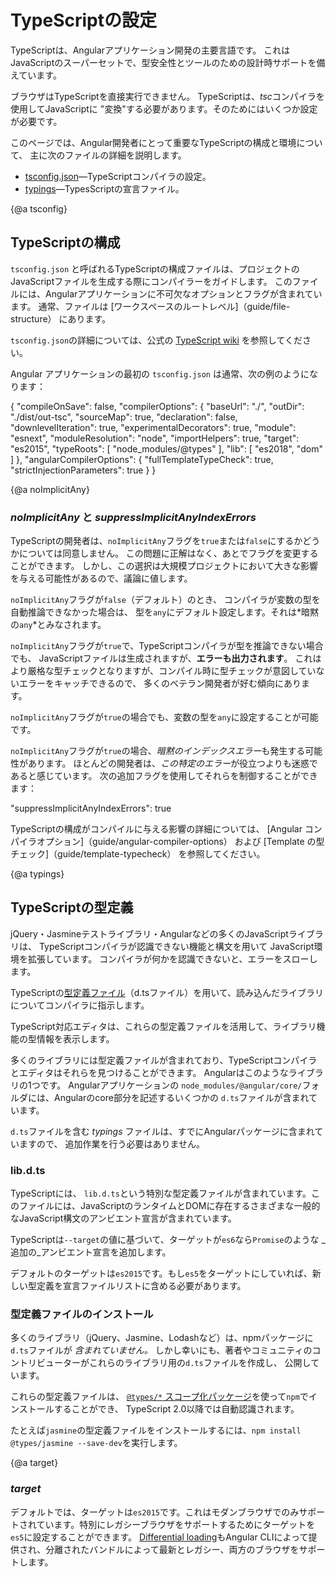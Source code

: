 # TypeScriptの設定

TypeScriptは、Angularアプリケーション開発の主要言語です。
これはJavaScriptのスーパーセットで、型安全性とツールのための設計時サポートを備えています。

ブラウザはTypeScriptを直接実行できません。
TypeScriptは、*tsc*コンパイラを使用してJavaScriptに "変換"する必要があります。そのためにはいくつか設定が必要です。

このページでは、Angular開発者にとって重要なTypeScriptの構成と環境について、
主に次のファイルの詳細を説明します。

* [tsconfig.json](guide/typescript-configuration#tsconfig)&mdash;TypeScriptコンパイラの設定。
* [typings](guide/typescript-configuration#typings)&mdash;TypesScriptの宣言ファイル。


{@a tsconfig}

## TypeScriptの構成

`tsconfig.json` と呼ばれるTypeScriptの構成ファイルは、プロジェクトのJavaScriptファイルを生成する際にコンパイラーをガイドします。
このファイルには、Angularアプリケーションに不可欠なオプションとフラグが含まれています。
通常、ファイルは [ワークスペースのルートレベル]（guide/file-structure） にあります。

<div class="alert is-helpful">

`tsconfig.json`の詳細については、公式の
[TypeScript wiki](http://www.typescriptlang.org/docs/handbook/tsconfig-json.html) を参照してください。

</div>

Angular アプリケーションの最初の `tsconfig.json` は通常、次の例のようになります：

<code-example lang="json" header="tsconfig.json" linenums="false">
{
  "compileOnSave": false,
  "compilerOptions": {
    "baseUrl": "./",
    "outDir": "./dist/out-tsc",
    "sourceMap": true,
    "declaration": false,
    "downlevelIteration": true,
    "experimentalDecorators": true,
    "module": "esnext",
    "moduleResolution": "node",
    "importHelpers": true,
    "target": "es2015",
    "typeRoots": [
      "node_modules/@types"
    ],
    "lib": [
      "es2018",
      "dom"
    ]
  },
  "angularCompilerOptions": {
    "fullTemplateTypeCheck": true,
    "strictInjectionParameters": true
  }
}
</code-example>


{@a noImplicitAny}


### *noImplicitAny* と *suppressImplicitAnyIndexErrors*

TypeScriptの開発者は、`noImplicitAny`フラグを`true`または`false`にするかどうかについては同意しません。
この問題に正解はなく、あとでフラグを変更することができます。
しかし、この選択は大規模プロジェクトにおいて大きな影響を与える可能性があるので、議論に値します。

`noImplicitAny`フラグが`false`（デフォルト）のとき、
コンパイラが変数の型を自動推論できなかった場合は、
型を`any`にデフォルト設定します。それは*暗黙の`any`*とみなされます。

`noImplicitAny`フラグが`true`で、TypeScriptコンパイラが型を推論できない場合でも、
JavaScriptファイルは生成されますが、**エラーも出力されます**。
これはより厳格な型チェックとなりますが、コンパイル時に型チェックが意図していないエラーをキャッチできるので、
多くのベテラン開発者が好む傾向にあります。

`noImplicitAny`フラグが`true`の場合でも、変数の型を`any`に設定することが可能です。

`noImplicitAny`フラグが`true`の場合、*暗黙のインデックスエラー*も発生する可能性があります。
ほとんどの開発者は、*この特定のエラー*が役立つよりも迷惑であると感じています。
次の追加フラグを使用してそれらを制御することができます：

<code-example>

  "suppressImplicitAnyIndexErrors": true

</code-example>


<div class="alert is-helpful">

TypeScriptの構成がコンパイルに与える影響の詳細については、 [Angular コンパイラオプション]（guide/angular-compiler-options） および [Template の型チェック]（guide/template-typecheck） を参照してください。

</div>

{@a typings}

## TypeScriptの型定義

jQuery・Jasmineテストライブラリ・Angularなどの多くのJavaScriptライブラリは、
TypeScriptコンパイラが認識できない機能と構文を用いて
JavaScript環境を拡張しています。
コンパイラが何かを認識できないと、エラーをスローします。

TypeScriptの[型定義ファイル](https://www.typescriptlang.org/docs/handbook/writing-declaration-files.html)（d.tsファイル）を用いて、読み込んだライブラリについてコンパイラに指示します。

TypeScript対応エディタは、これらの型定義ファイルを活用して、ライブラリ機能の型情報を表示します。

多くのライブラリには型定義ファイルが含まれており、TypeScriptコンパイラとエディタはそれらを見つけることができます。
Angularはこのようなライブラリの1つです。
Angularアプリケーションの `node_modules/@angular/core/`フォルダには、Angularのcore部分を記述するいくつかの `d.ts`ファイルが含まれています。

<div class="alert is-helpful">

`d.ts`ファイルを含む *typings* ファイルは、すでにAngularパッケージに含まれていますので、
追加作業を行う必要はありません。

</div>

### lib.d.ts

TypeScriptには、 `lib.d.ts`という特別な型定義ファイルが含まれています。このファイルには、JavaScriptのランタイムとDOMに存在するさまざまな一般的なJavaScript構文のアンビエント宣言が含まれています。

TypeScriptは`--target`の値に基づいて、ターゲットが`es6`なら`Promise`のような
_追加の_アンビエント宣言を追加します。

デフォルトのターゲットは`es2015`です。もし`es5`をターゲットにしていれば、新しい型定義を宣言ファイルリストに含める必要があります。

<code-example path="getting-started/tsconfig.0.json" header="tsconfig.json (lib excerpt)" region="lib"></code-example>

### 型定義ファイルのインストール

多くのライブラリ（jQuery、Jasmine、Lodashなど）は、npmパッケージに`d.ts`ファイルが *含まれていません。*
しかし幸いにも、著者やコミュニティのコントリビューターがこれらのライブラリ用の`d.ts`ファイルを作成し、
公開しています。

これらの型定義ファイルは、
[`@types/*` スコープ化パッケージ](http://www.typescriptlang.org/docs/handbook/declaration-files/consumption.html)を使って`npm`でインストールすることができ、
TypeScript 2.0以降では自動認識されます。

たとえば`jasmine`の型定義ファイルをインストールするには、`npm install @types/jasmine --save-dev`を実行します。


{@a target}


### *target*

デフォルトでは、ターゲットは`es2015`です。これはモダンブラウザでのみサポートされています。特別にレガシーブラウザをサポートするためにターゲットを`es5`に設定することができます。 [Differential loading](guide/deployment#differential-loading)もAngular CLIによって提供され、分離されたバンドルによって最新とレガシー、両方のブラウザをサポートします。
